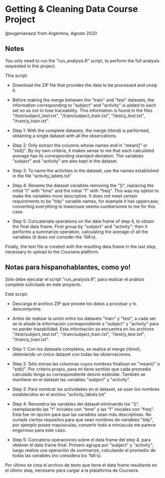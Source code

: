 # Getting & Cleaning Data Course Project
@eugenianazzi from Argentina, Agosto 2020

## Notes
You only need to run the "run_analysis.R" script, to perform the full analysis requested in this project.

This script:

* Download the ZIP file that provides the data to be processed and unzip it.

* Before making the merge between the "train" and "test" datasets, the information corresponding to "subject" and "activity" is added to each set so as not to lose traceability. This information is found in the files "/test/subject_test.txt", "/train/subject_train.txt", "/test/y_test.txt", "/train/y_train.txt".

* Step 1: With the complete datasets, the merge (rbind) is performed, obtaining a single dataset with all the observations.

* Step 2: Only extract the columns whose names end in "mean()" or "std()". By my own criteria, it makes sense to me that each calculated average has its corresponding standard deviation. The variables "subject" and "activity" are also kept in the dataset.

* Step 3: To name the activities in the dataset, use the names established in the file "activity_labels.txt"

* Step 4: Rename the dataset variables removing the "()", replacing the initial "t" with "time" and the initial "f" with "freq". This was my option to make the variables more descriptive. It does not meet certain requirements to be "tidy" variable names, for example it has uppercase; converting everything to lowercase seems cumbersome to me for this case.

* Step 5: Concatenate operations on the data frame of step 4, to obtain the final data frame. First group by "subject" and "activity"; then it performs a summarize operation, calculating the average of all the variables (it does not consider the 'NA's).

Finally, the text file is created with the resulting data frame in the last step, necessary to upload to the Coursera platform.


## Notas para hispanohablantes, como yo! 
Sólo debe ejecutar el script "run_analysis.R", para realizar el análisis completo solicitado en este proyecto.

Este script:

* Descarga el archivo ZIP que provee los datos a procesar y lo descomprime.

* Antes de realizar la unión entre los datasets "train" y "test", a cada set se le añade la información correspondiente a "subject" y "activity" para no perder trazabilidad. Esta información se encuentra en los archivos "/test/subject_test.txt", "/train/subject_train.txt", "/test/y_test.txt", "/train/y_train.txt".

* Step 1: Con los datasets completos, se realiza el merge (rbind), obteniendo un único dataset con todas las observaciones.

* Step 2: Sólo extrae las columnas cuyos nombres finalizan en "mean()" o "std()". Por criterio propio, para mí tiene sentido que cada promedio calculado tenga su correspondiente desvío estándar. También se mantiene en el dataset las variables "subject" y "activity".

* Step 3: Para nombrar las actividades en el dataset, se usan los nombres establecidos en el archivo "activity_labels.txt"

* Step 4: Renombra las variables del dataset eliminando los "()", reemplazando las "t" iniciales con "time" y las "f" iniciales con "freq". Esta fue mi opción para que las variables sean más descriptivas. No cumple ciertos requisitos para que sean nombres de variables "tidy", por ejemplo posee mayúsculas; convertir todo a minúscula me parece engorroso para este caso.

* Step 5: Concatena operaciones sobre el data frame del step 4, para obtener el data frame final. Primero agrupa por "subject" y "activity"; luego realiza una operación de summarize, calculando el promedio de todas las variables (no considera los 'NA's).

Por último se crea el archivo de texto que tiene el data frame resultante en el último step, necesario para cargar a la plataforma de Coursera.

